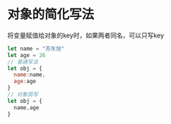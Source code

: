 # 对象的简化写法

将变量赋值给对象的key时，如果两者同名，可以只写key

```js
let name = "苏东旭"
let age = 26
// 普通写法
let obj = {
  name:name,
  age:age
}
// 对象简写
let obj = {
  name,age
}
```
















